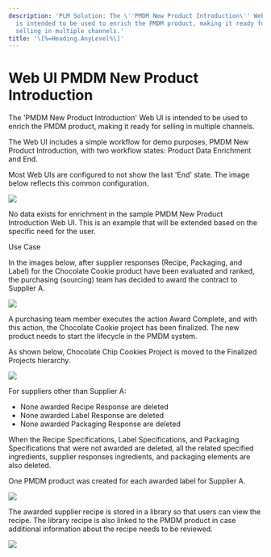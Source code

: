 ```yaml
---
description: 'PLM Solution: The \''PMDM New Product Introduction\'' Web UI
  is intended to be used to enrich the PMDM product, making it ready for
  selling in multiple channels.'
title: '\[%=Heading.AnyLevel%\]'
---
```


Web UI PMDM New Product Introduction
====================================

The \'PMDM New Product Introduction\' Web UI is intended to be used to
enrich the PMDM product, making it ready for selling in multiple
channels.

The Web UI includes a simple workflow for demo purposes, PMDM New
Product Introduction, with two workflow states: Product Data Enrichment
and End.

Most Web UIs are configured to not show the last \'End\' state. The
image below reflects this common configuration.

![](../../../../Resources/Images/Solution%20Enablement/PLM/WorkflowExample.png)

No data exists for enrichment in the sample PMDM New Product
Introduction Web UI. This is an example that will be extended based on
the specific need for the user.

Use Case

In the images below, after supplier responses (Recipe, Packaging, and
Label) for the Chocolate Cookie product have been evaluated and ranked,
the purchasing (sourcing) team has decided to award the contract to
Supplier A.

![](../../../../Resources/Images/Solution%20Enablement/PLM/AwardCompleteImage.png)

A purchasing team member executes the action Award Complete, and with
this action, the Chocolate Cookie project has been finalized. The new
product needs to start the lifecycle in the PMDM system.

As shown below, Chocolate Chip Cookies Project is moved to the Finalized
Projects hierarchy.

![](../../../../Resources/Images/Solution%20Enablement/PLM/FinalizedHierarchyExample.png)

For suppliers other than Supplier A:

-   None awarded Recipe Response are deleted
-   None awarded Label Response are deleted
-   None awarded Packaging Response are deleted

When the Recipe Specifications, Label Specifications, and Packaging
Specifications that were not awarded are deleted, all the related
specified ingredients, supplier responses ingredients, and packaging
elements are also deleted.

One PMDM product was created for each awarded label for Supplier A.

![](../../../../Resources/Images/Solution%20Enablement/PLM/PMDMClassificationHierarchy.png)

The awarded supplier recipe is stored in a library so that users can
view the recipe. The library recipe is also linked to the PMDM product
in case additional information about the recipe needs to be reviewed.

![](../../../../Resources/Images/Solution%20Enablement/PLM/RecipeLibraryExample.png)

